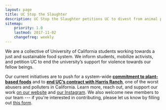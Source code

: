 ```yaml
---
layout: page
title: UC Stop the Slaughter
description: UC Stop the Slaughter petitions UC to divest from animal products.
sitemap:
    priority: 1.0
    lastmod: 2017-11-02
    changefreq: weekly
---
```


We are a collective of University of California students working towards a just and sustainable food system.
We inform students, mobilize activists, and petition UC to end the university’s support for violence towards our fellow beings.

Our current initiatives are to push for a system-wide [**commitment to plant-based foods**](/sign) and to [**end UC’s contract with Harris Ranch**](/harris), one of the worst abusers and polluters in California.
Learn more, reach out, and support our work [on our website](/more) and [our Instagram](www.instagram.com/ucstoptheslaughter).
We also welcome new members to our team --- if you're interested in contributing, please let us know by filling out [this form](/join).
